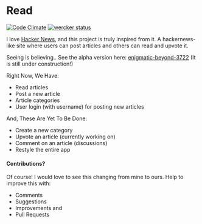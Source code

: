 # Read

[![Code Climate](https://codeclimate.com/github/yedhukrishnan/read/badges/gpa.svg)](https://codeclimate.com/github/yedhukrishnan/read) [![wercker status](https://app.wercker.com/status/343bc2d34f94356f03e4b81b6d5ccab8/s "wercker status")](https://app.wercker.com/project/bykey/343bc2d34f94356f03e4b81b6d5ccab8)

I love [Hacker News](https://news.ycombinator.com/), and this project is truly inspired from it. A hackernews-like site where users can post articles and others can read and upvote it.

Seeing is believing.. See the alpha version here: [enigmatic-beyond-3722](https://enigmatic-beyond-3722.herokuapp.com/) (It is still under construction!)

Right Now, We Have:

* Read articles
* Post a new article
* Article categories
* User login (with username) for posting new articles

And, These Are Yet To Be Done:

* Create a new category
* Upvote an article (currently working on)
* Comment on an article (discussions)
* Restyle the entire app


#### Contributions?

Of course! I would love to see this changing from mine to ours. Help to improve this with:
* Comments
* Suggestions
* Improvements and
* Pull Requests
